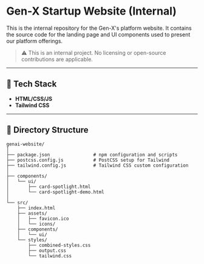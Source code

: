 # Gen-X Startup Website (Internal)

This is the internal repository for the Gen-X's platform website. It contains the source code for the landing page and UI components used to present our platform offerings.

> ⚠️ This is an internal project. No licensing or open-source contributions are applicable.

---

## 🧰 Tech Stack

- **HTML/CSS/JS**
- **Tailwind CSS**

---

## 📁 Directory Structure

```
genai-website/
│
├── package.json                # npm configuration and scripts
├── postcss.config.js           # PostCSS setup for Tailwind
├── tailwind.config.js          # Tailwind CSS custom configuration
│
├── components/
│   └── ui/
│       ├── card-spotlight.html
│       └── card-spotlight-demo.html
│
└── src/
    ├── index.html
    ├── assets/
    │   ├── favicon.ico
    │   └── icons/
    ├── components/
    │   └── ui/
    └── styles/
        ├── combined-styles.css
        ├── output.css
        └── tailwind.css
```